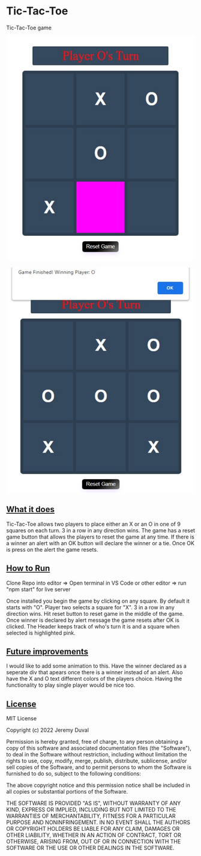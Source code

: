 # Tic-Tac-Toe
Tic-Tac-Toe game

<p align="center">
  <img width="500" height="600" src="tic-tac-toe.jpg"
</p>
<p align="center">
  <img width="500" height="600" src="tic-tac-toe1.jpg"
</p>

## <ins>What it does

Tic-Tac-Toe allows two players to place either an X or an O in one of 9 squares on each turn.  3 in a row in any direction wins.  The game has a reset game button that allows the players to reset the game at any time.  If there is a winner an alert with an OK button will declare the winner or a tie.  Once OK is press on the alert the game resets.

## <ins>How to Run

Clone Repo into editor => Open terminal in VS Code or other editor => run "npm start" for live server

  Once installed you begin the game by clicking on any square.  By default it starts with "O".  Player two selects a square for "X".  3 in a row in any direction wins.  Hit reset button to reset game in the middle of the game.  Once winner is declared by alert message the game resets after OK is clicked.  The Header keeps track of who's turn it is and a square when selected is highlighted pink.

## <ins>Future improvements

I would like to add some animation to this.  Have the winner declared as a seperate div that apears once there is a winner instead of an alert.  Also have the X and O text different colors of the players choice.  Having the functionality to play single player would be nice too.

## <ins>License

MIT License

Copyright (c) 2022 Jeremy Duval

Permission is hereby granted, free of charge, to any person obtaining a copy
of this software and associated documentation files (the "Software"), to deal
in the Software without restriction, including without limitation the rights
to use, copy, modify, merge, publish, distribute, sublicense, and/or sell
copies of the Software, and to permit persons to whom the Software is
furnished to do so, subject to the following conditions:

The above copyright notice and this permission notice shall be included in all
copies or substantial portions of the Software.

THE SOFTWARE IS PROVIDED "AS IS", WITHOUT WARRANTY OF ANY KIND, EXPRESS OR
IMPLIED, INCLUDING BUT NOT LIMITED TO THE WARRANTIES OF MERCHANTABILITY,
FITNESS FOR A PARTICULAR PURPOSE AND NONINFRINGEMENT. IN NO EVENT SHALL THE
AUTHORS OR COPYRIGHT HOLDERS BE LIABLE FOR ANY CLAIM, DAMAGES OR OTHER
LIABILITY, WHETHER IN AN ACTION OF CONTRACT, TORT OR OTHERWISE, ARISING FROM,
OUT OF OR IN CONNECTION WITH THE SOFTWARE OR THE USE OR OTHER DEALINGS IN THE
SOFTWARE.


